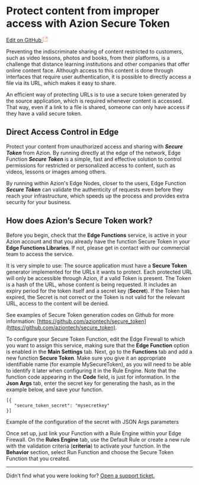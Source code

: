 # Protect content from improper access with **Azion Secure Token**

[Edit on GitHub <svg width="14" height="14" xmlns="http://www.w3.org/2000/svg"><g fill="none" stroke="#F3652B"><path d="M4.81.71H.672v11.43H12.1V8.001" stroke-width=".8"/><path d="M6.87.786h5.155V5.94M6.31 6.5L12.026.786"/></g></svg>](https://github.com/aziontech/docs_en/edit/master/use-cases/secure-token/index.md)

Preventing the indiscriminate sharing of content restricted to customers, such as video lessons, photos and books, from their platforms, is a challenge that distance learning institutions and other companies that offer online content face. Although access to this content is done through interfaces that require user authentication, it is possible to directly access a file via its URL, which makes it easy to share.

An efficient way of protecting URLs is to use a secure token generated by the source application, which is required whenever content is accessed. That way, even if a link to a file is shared, someone can only have access if they have a valid secure token.

## Direct Access Control in Edge

Protect your content from unauthorized access and sharing with **_Secure Token_** from Azion. By running directly at the edge of the network, Edge Function **_Secure Token_** is a simple, fast and effective solution to control permissions for restricted or personalized access to content, such as videos, lessons or images among others. 

By running within Azion's Edge Nodes, closer to the users, Edge Function **_Secure Token_** can validate the authenticity of requests even before they reach your infrastructure, which speeds up the process and provides extra security for your business.

## How does Azion’s Secure Token work?

Before you begin, check that the **Edge Functions** service, is active in your Azion account and that you already have the function Secure Token in your **Edge Functions Libraries**. If not, please get in contact with our commercial team to access the service.

It is very simple to use: The source application must have a **Secure Token** generator implemented for the URLs it wants to protect. Each protected URL will only be accessible through Azion, if a valid Token is present. The Token is a hash of the URL, whose content is being requested. It includes an expiry period for the token itself and a secret key (**Secret**). If the Token has expired, the Secret is not correct or the Token is not valid for the relevant URL, access to the content will be denied.

See examples of Secure Token generation codes on Github for more information: [https://github.com/aziontech/secure_token](https://github.com/aziontech/secure_token).

To configure your Secure Token Function, edit the Edge Firewall to which you want to assign this service, making sure that the **Edge Function** option is enabled in the **Main Settings** tab. Next, go to the **Functions** tab and add a new function **Secure Token**. Make sure you give it an appropriate identifiable name (for example MySecureToken), as you will need to be able to identify it later when configuring it in the Rule Engine. Note that the function code appearing in the **Code** field, is just for information. In the **Json Args** tab, enter the secret key for generating the hash, as in the example below, and save your function.

~~~
[{
   "secure_token_secret": "mysecretkey"
}]
~~~
Example of the configuration of the secret with JSON Args parameters

Once set up, just link your Function with a Rule Engine within your Edge Firewall. On the **Rules Engine** tab, use the Default Rule or create a new rule with the validation criteria (**criteria**) to activate your function. In the **Behavior** section, select Run Function and choose the Secure Token Function that you created.

---

Didn’t find what you were looking for? [Open a support ticket.](https://tickets.azion.com/)
